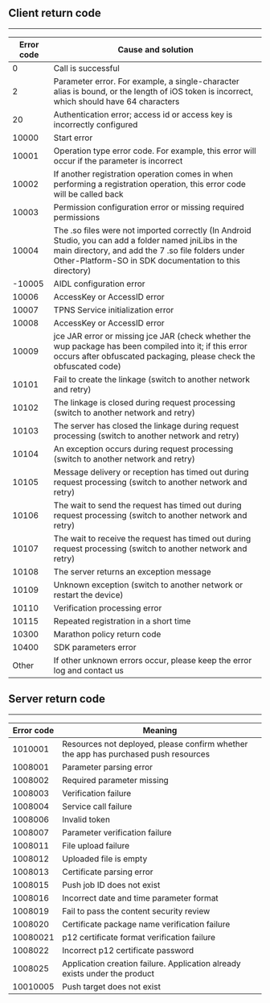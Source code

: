 ## Client return code

<hr>

| Error code | Cause and solution |
|---|---|
| 0 | Call is successful |
| 2 | Parameter error. For example, a single-character alias is bound, or the length of iOS token is incorrect, which should have 64 characters |
| 20 | Authentication error; access id or access key is incorrectly configured |
| 10000 | Start error |
| 10001 | Operation type error code. For example, this error will occur if the parameter is incorrect |
| 10002 | If another registration operation comes in when performing a registration operation, this error code will be called back |
| 10003 | Permission configuration error or missing required permissions |
| 10004 | The .so files were not imported correctly (In Android Studio, you can add a folder named jniLibs in the main directory, and add the 7 .so file folders under Other-Platform-SO in SDK documentation to this directory) |
| -10005 | AIDL configuration error |
| 10006 | AccessKey or AccessID error |
| 10007 | TPNS Service initialization error |
| 10008 | AccessKey or AccessID error |
| 10009 | jce JAR error or missing jce JAR (check whether the wup package has been compiled into it; if this error occurs after obfuscated packaging, please check the obfuscated code) |
| 10101 | Fail to create the linkage (switch to another network and retry) |
| 10102 | The linkage is closed during request processing (switch to another network and retry) |
| 10103 | The server has closed the linkage during request processing (switch to another network and retry) |
| 10104 | An exception occurs during request processing (switch to another network and retry) |
| 10105 | Message delivery or reception has timed out during request processing (switch to another network and retry) |
| 10106 | The wait to send the request has timed out during request processing (switch to another network and retry) |
| 10107 | The wait to receive the request has timed out during request processing (switch to another network and retry) |
| 10108 | The server returns an exception message |
| 10109 | Unknown exception (switch to another network or restart the device) |
| 10110 | Verification processing error |
| 10115 | Repeated registration in a short time |
| 10300 | Marathon policy return code |
| 10400 | SDK parameters error |
| Other | If other unknown errors occur, please keep the error log and contact us |

## Server return code

<hr>

| Error code | Meaning |
| ----- | --------------------- |
| 1010001 | Resources not deployed, please confirm whether the app has purchased push resources |
| 1008001 | Parameter parsing error |
| 1008002 | Required parameter missing |
| 1008003 | Verification failure |
| 1008004 | Service call failure |
| 1008006 | Invalid token |
| 1008007 | Parameter verification failure |
| 1008011 | File upload failure | 
| 1008012 | Uploaded file is empty |
| 1008013 | Certificate parsing error |
| 1008015 | Push job ID does not exist |
| 1008016 | Incorrect date and time parameter format |
| 1008019 | Fail to pass the content security review |
| 1008020 | Certificate package name verification failure |
| 10080021 | p12 certificate format verification failure |
| 1008022 | Incorrect p12 certificate password |
| 1008025 | Application creation failure. Application already exists under the product |
| 10010005 | Push target does not exist |


